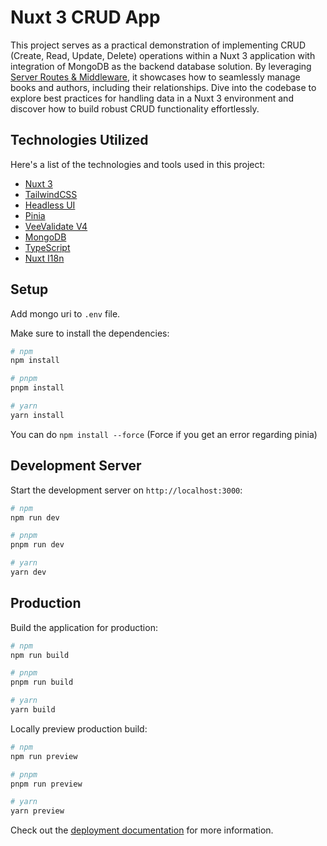# Nuxt 3 CRUD App

This project serves as a practical demonstration of implementing CRUD (Create, Read, Update, Delete) operations within a Nuxt 3 application with integration of MongoDB as the backend database solution. By leveraging [Server Routes & Middleware](https://v3.nuxtjs.org/guide/directory-structure/server), it showcases how to seamlessly manage books and authors, including their relationships. Dive into the codebase to explore best practices for handling data in a Nuxt 3 environment and discover how to build robust CRUD functionality effortlessly.


## Technologies Utilized

Here's a list of the technologies and tools used in this project:

- [Nuxt 3](https://v3.nuxtjs.org)
- [TailwindCSS](https://tailwindcss.com/)
- [Headless UI](https://headlessui.com/)
- [Pinia](https://pinia.vuejs.org/)
- [VeeValidate V4](https://vee-validate.logaretm.com/v4/)
- [MongoDB](https://www.mongodb.com/)
- [TypeScript](https://www.typescriptlang.org/)
- [Nuxt I18n](https://i18n.nuxtjs.org/)



## Setup

Add mongo uri to `.env` file.

Make sure to install the dependencies:

```bash
# npm
npm install

# pnpm
pnpm install

# yarn
yarn install
```

You can do `npm install --force` (Force if you get an error regarding pinia)

## Development Server

Start the development server on `http://localhost:3000`:

```bash
# npm
npm run dev

# pnpm
pnpm run dev

# yarn
yarn dev
```

## Production

Build the application for production:

```bash
# npm
npm run build

# pnpm
pnpm run build

# yarn
yarn build
```

Locally preview production build:

```bash
# npm
npm run preview

# pnpm
pnpm run preview

# yarn
yarn preview
```

Check out the [deployment documentation](https://nuxt.com/docs/getting-started/deployment) for more information.
